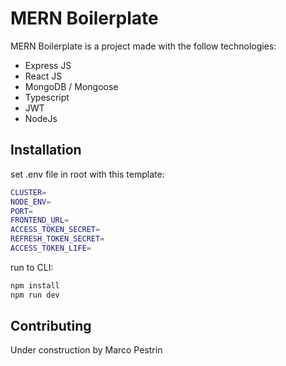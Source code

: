 # MERN Boilerplate

MERN Boilerplate is a project made with the follow technologies:
- Express JS
- React JS
- MongoDB / Mongoose
- Typescript
- JWT
- NodeJs
## Installation
set .env file in root with this template:
```bash
CLUSTER=
NODE_ENV=
PORT=
FRONTEND_URL=
ACCESS_TOKEN_SECRET=
REFRESH_TOKEN_SECRET=
ACCESS_TOKEN_LIFE=
```
run to CLI:
```bash
npm install
npm run dev
```
## Contributing
Under construction by Marco Pestrin
